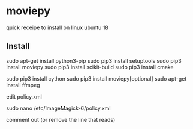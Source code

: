 # moviepy

quick receipe to install on linux ubuntu 18

## Install
 sudo apt-get install python3-pip 
 sudo pip3 install setuptools
 sudo pip3 install moviepy
 sudo pip3 install scikit-build
 sudo pip3 install cmake

 sudo pip3 install cython
 sudo pip3 install moviepy[optional]
 sudo apt-get install ffmpeg

edit policy.xml

sudo nano /etc/ImageMagick-6/policy.xml

<policymap>
  <!-- <policy domain="resource" name="temporary-path" value="/tmp"/> -->
  <!-- <policy domain="resource" name="memory" value="2GiB"/> -->
  <!-- <policy domain="resource" name="map" value="4GiB"/> -->
  <!-- <policy domain="resource" name="area" value="1GB"/> -->
  <!-- <policy domain="resource" name="disk" value="16EB"/> -->
  <!-- <policy domain="resource" name="file" value="768"/> -->
  <!-- <policy domain="resource" name="thread" value="4"/> -->
  <!-- <policy domain="resource" name="throttle" value="0"/> -->
  <!-- <policy domain="resource" name="time" value="3600"/> -->
  <!-- <policy domain="system" name="precision" value="6"/> -->
  <policy domain="cache" name="shared-secret" value="passphrase"/>
  <policy domain="coder" rights="none" pattern="EPHEMERAL" />
  <policy domain="coder" rights="none" pattern="URL" />
  <policy domain="coder" rights="none" pattern="HTTPS" />
  <policy domain="coder" rights="none" pattern="MVG" />
  <policy domain="coder" rights="none" pattern="MSL" />
  <policy domain="coder" rights="none" pattern="TEXT" />
<policy domain="coder" rights="none" pattern="SHOW" />
  <policy domain="coder" rights="none" pattern="WIN" />
  <policy domain="coder" rights="none" pattern="PLT" />
  <policy domain="path" rights="none" pattern="@*" />
</policymap>

comment out (or remove the line that reads)
<policy domain="path" rights="none" pattern="@*" />

<!-- <policy domain="path" rights="none" pattern="@*" /> -->
